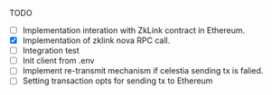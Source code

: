 
TODO
- [ ] Implementation interation with ZkLink contract in Ethereum.
- [x] Implementation of zklink nova RPC call.
- [ ] Integration test
- [ ] Init client from .env
- [ ] Implement re-transmit mechanism if celestia sending tx is falied.
- [ ] Setting transaction opts for sending tx to Ethereum
